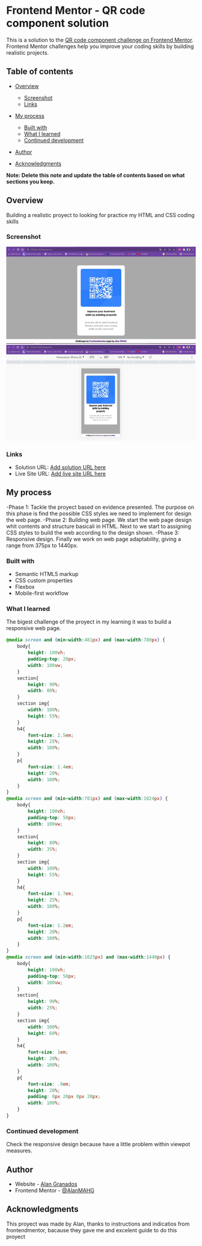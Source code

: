 # Frontend Mentor - QR code component solution

This is a solution to the [QR code component challenge on Frontend Mentor](https://www.frontendmentor.io/challenges/qr-code-component-iux_sIO_H). Frontend Mentor challenges help you improve your coding skills by building realistic projects. 

## Table of contents

- [Overview](#overview)
  - [Screenshot](#screenshot)
  - [Links](#links)
- [My process](#my-process)
  - [Built with](#built-with)
  - [What I learned](#what-i-learned)
  - [Continued development](#continued-development)
  
- [Author](#author)
- [Acknowledgments](#acknowledgments)

**Note: Delete this note and update the table of contents based on what sections you keep.**

## Overview
Building a realistic proyect to looking for practice my HTML and CSS coding skills

### Screenshot

![](./screenshot-1.jpg)
![](./screenshot-2.jpg)

### Links

- Solution URL: [Add solution URL here](https://your-solution-url.com)
- Live Site URL: [Add live site URL here](https://your-live-site-url.com)

## My process

-Phase 1: Tackle the proyect based on evidence presented.
The purpose on this phase is find the possible CSS styles we need to implement for design the web page.
-Phase 2: Building web page.
We start the web page design whit contents and structure basicali in HTML.
Next to we start to assigning CSS styles to build the web according to the design shown.
-Phase 3: Responsive design.
Finally we work on web page adaptability, giving a range from 375px to 1440px.
### Built with

- Semantic HTML5 markup
- CSS custom properties
- Flexbox
- Mobile-first workflow

### What I learned

The bigest challenge of the proyect in my learning it was to build a responsive web page.

```css
@media screen and (min-width:481px) and (max-width:780px) {
    body{
        height: 100vh;
        padding-top: 20px;
        width: 100vw;
    }
    section{
        height: 90%;
        width: 80%;
    }
    section img{
        width: 100%;
        height: 55%;
    }
    h4{
        font-size: 2.5em;
        height: 25%;
        width: 100%;
    }
    p{
        font-size: 1.4em;
        height: 20%;
        width: 100%;
    }
}
@media screen and (min-width:781px) and (max-width:1024px) {
    body{
        height: 100vh;
        padding-top: 50px;
        width: 100vw;
    }
    section{
        height: 80%;
        width: 35%;
    }
    section img{
        width: 100%;
        height: 55%;
    }
    h4{
        font-size: 1.7em;
        height: 25%;
        width: 100%;
    }
    p{
        font-size: 1.2em;
        height: 20%;
        width: 100%;
    }
}
@media screen and (min-width:1025px) and (max-width:1440px) {
    body{
        height: 100vh;
        padding-top: 50px;
        width: 100vw;
    }
    section{
        height: 90%;
        width: 25%;
    }
    section img{
        width: 100%;
        height: 60%;
    }
    h4{
        font-size: 1em;
        height: 20%;
        width: 100%;
    }
    p{
        font-size: .9em;
        height: 20%;
        padding: 0px 20px 0px 20px;
        width: 100%;
    }
}
```


### Continued development

Check the responsive design because have a little problem within viewpot measures.


## Author

- Website - [Alan Granados](https://github.com/AlanMAHG)
- Frontend Mentor - [@AlanMAHG](https://www.frontendmentor.io/profile/AlanMAHG)



## Acknowledgments

This proyect was made by Alan, thanks to instructions and indicatios from frontendmentor, bacause they gave me and excelent guide to do this proyect

